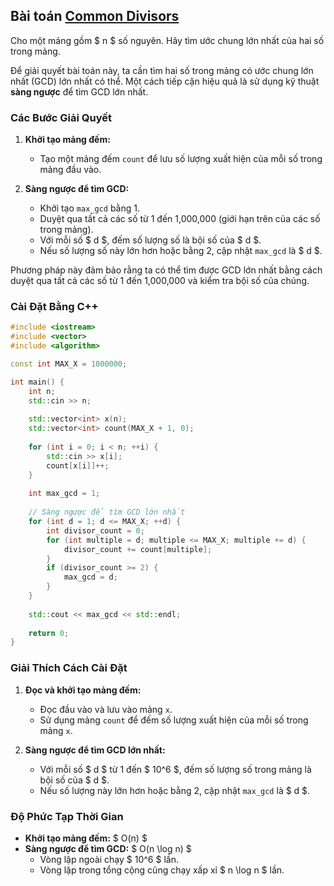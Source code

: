 ## Bài toán [Common Divisors](https://cses.fi/problemset/task/1081)

Cho một mảng gồm $ n $ số nguyên. Hãy tìm ước chung lớn nhất của hai số trong mảng.


Để giải quyết bài toán này, ta cần tìm hai số trong mảng có ước chung lớn nhất (GCD) lớn nhất có thể. Một cách tiếp cận hiệu quả là sử dụng kỹ thuật **sàng ngược** để tìm GCD lớn nhất.

### Các Bước Giải Quyết

1. **Khởi tạo mảng đếm:**
   - Tạo một mảng đếm `count` để lưu số lượng xuất hiện của mỗi số trong mảng đầu vào.

2. **Sàng ngược để tìm GCD:**
   - Khởi tạo `max_gcd` bằng 1.
   - Duyệt qua tất cả các số từ 1 đến 1,000,000 (giới hạn trên của các số trong mảng).
   - Với mỗi số $ d $, đếm số lượng số là bội số của $ d $.
   - Nếu số lượng số này lớn hơn hoặc bằng 2, cập nhật `max_gcd` là $ d $.

Phương pháp này đảm bảo rằng ta có thể tìm được GCD lớn nhất bằng cách duyệt qua tất cả các số từ 1 đến 1,000,000 và kiểm tra bội số của chúng.

### Cài Đặt Bằng C++


```cpp
#include <iostream>
#include <vector>
#include <algorithm>

const int MAX_X = 1000000;

int main() {
    int n;
    std::cin >> n;
    
    std::vector<int> x(n);
    std::vector<int> count(MAX_X + 1, 0);
    
    for (int i = 0; i < n; ++i) {
        std::cin >> x[i];
        count[x[i]]++;
    }
    
    int max_gcd = 1;
    
    // Sàng ngược để tìm GCD lớn nhất
    for (int d = 1; d <= MAX_X; ++d) {
        int divisor_count = 0;
        for (int multiple = d; multiple <= MAX_X; multiple += d) {
            divisor_count += count[multiple];
        }
        if (divisor_count >= 2) {
            max_gcd = d;
        }
    }
    
    std::cout << max_gcd << std::endl;
    
    return 0;
}
```

### Giải Thích Cách Cài Đặt

1. **Đọc và khởi tạo mảng đếm:**
   - Đọc đầu vào và lưu vào mảng `x`.
   - Sử dụng mảng `count` để đếm số lượng xuất hiện của mỗi số trong mảng `x`.

2. **Sàng ngược để tìm GCD lớn nhất:**
   - Với mỗi số $ d $ từ 1 đến $ 10^6 $, đếm số lượng số trong mảng là bội số của $ d $.
   - Nếu số lượng này lớn hơn hoặc bằng 2, cập nhật `max_gcd` là $ d $.

### Độ Phức Tạp Thời Gian

- **Khởi tạo mảng đếm:** $ O(n) $
- **Sàng ngược để tìm GCD:** $ O(n \log n) $
  - Vòng lặp ngoài chạy $ 10^6 $ lần.
  - Vòng lặp trong tổng cộng cũng chạy xấp xỉ $ n \log n $ lần.
